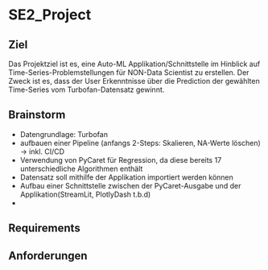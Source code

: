 # SE2_Project

## Ziel

Das Projektziel ist es, eine Auto-ML Applikation/Schnittstelle im Hinblick auf Time-Series-Problemstellungen für NON-Data Scientist zu erstellen. Der Zweck ist es, dass der User Erkenntnisse über die Prediction der gewählten Time-Series vom Turbofan-Datensatz gewinnt.

## Brainstorm

- Datengrundlage: Turbofan 
- aufbauen einer Pipeline (anfangs 2-Steps: Skalieren, NA-Werte löschen) -> inkl. CI/CD
- Verwendung von PyCaret für Regression, da diese bereits 17 unterschiedliche Algorithmen enthält
- Datensatz soll mithilfe der Applikation importiert werden können
- Aufbau einer Schnittstelle zwischen der PyCaret-Ausgabe und der Applikation(StreamLit, PlotlyDash t.b.d)
-



## Requirements


## Anforderungen
